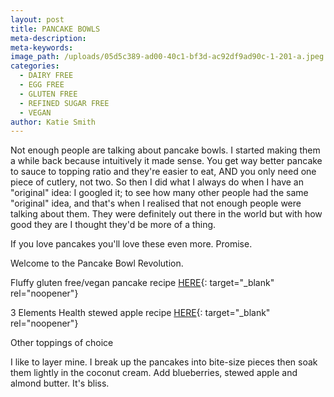 ```yaml
---
layout: post
title: PANCAKE BOWLS
meta-description:
meta-keywords:
image_path: /uploads/05d5c389-ad00-40c1-bf3d-ac92df9ad90c-1-201-a.jpeg
categories:
  - DAIRY FREE
  - EGG FREE
  - GLUTEN FREE
  - REFINED SUGAR FREE
  - VEGAN
author: Katie Smith
---
```

Not enough people are talking about pancake bowls. I started making them a while back because intuitively it made sense. You get way better pancake to sauce to topping ratio and they're easier to eat, AND you only need one piece of cutlery, not two. So then I did what I always do when I have an "original" idea: I googled it; to see how many other people had the same "original" idea, and that's when I realised that not enough people were talking about them. They were definitely out there in the world but with how good they are I thought they'd be more of a thing.

If you love pancakes you'll love these even more. Promise.

Welcome to the Pancake Bowl Revolution.

Fluffy gluten free/vegan pancake recipe [HERE](https://www.thecomfortcupboard.com.au/dairy%20free/refined%20sugar%20free/egg%20free/vegan/gluten%20free/2020/04/18/everyday-pancakes.html){: target="_blank" rel="noopener"}

3 Elements Health stewed apple recipe [HERE](https://www.thecomfortcupboard.com.au/dairy%20free/egg%20free/gluten%20free/refined%20sugar%20free/vegan/2021/02/09/breakfast-tacos.html){: target="_blank" rel="noopener"}

Other toppings of choice

I like to layer mine. I break up the pancakes into bite-size pieces then soak them lightly in the coconut cream. Add blueberries, stewed apple and almond butter. It's bliss.
